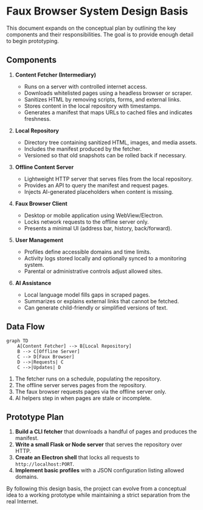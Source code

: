 # Faux Browser System Design Basis

This document expands on the conceptual plan by outlining the key components and their responsibilities. The goal is to provide enough detail to begin prototyping.

## Components

1. **Content Fetcher (Intermediary)**
   - Runs on a server with controlled internet access.
   - Downloads whitelisted pages using a headless browser or scraper.
   - Sanitizes HTML by removing scripts, forms, and external links.
   - Stores content in the local repository with timestamps.
   - Generates a manifest that maps URLs to cached files and indicates freshness.

2. **Local Repository**
   - Directory tree containing sanitized HTML, images, and media assets.
   - Includes the manifest produced by the fetcher.
   - Versioned so that old snapshots can be rolled back if necessary.

3. **Offline Content Server**
   - Lightweight HTTP server that serves files from the local repository.
   - Provides an API to query the manifest and request pages.
   - Injects AI-generated placeholders when content is missing.

4. **Faux Browser Client**
   - Desktop or mobile application using WebView/Electron.
   - Locks network requests to the offline server only.
   - Presents a minimal UI (address bar, history, back/forward).

5. **User Management**
   - Profiles define accessible domains and time limits.
   - Activity logs stored locally and optionally synced to a monitoring system.
   - Parental or administrative controls adjust allowed sites.

6. **AI Assistance**
   - Local language model fills gaps in scraped pages.
   - Summarizes or explains external links that cannot be fetched.
   - Can generate child-friendly or simplified versions of text.

## Data Flow

```mermaid
graph TD
    A[Content Fetcher] --> B[Local Repository]
    B --> C[Offline Server]
    C --> D[Faux Browser]
    D -->|Requests| C
    C -->|Updates| D
```

1. The fetcher runs on a schedule, populating the repository.
2. The offline server serves pages from the repository.
3. The faux browser requests pages via the offline server only.
4. AI helpers step in when pages are stale or incomplete.

## Prototype Plan

1. **Build a CLI fetcher** that downloads a handful of pages and produces the manifest.
2. **Write a small Flask or Node server** that serves the repository over HTTP.
3. **Create an Electron shell** that locks all requests to `http://localhost:PORT`.
4. **Implement basic profiles** with a JSON configuration listing allowed domains.

By following this design basis, the project can evolve from a conceptual idea to a working prototype while maintaining a strict separation from the real Internet.
